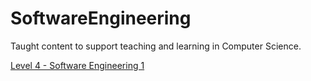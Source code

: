 # SoftwareEngineering
Taught content to support teaching and learning in Computer Science.


[Level 4 - Software Engineering 1](/docs/level4/README.md)


